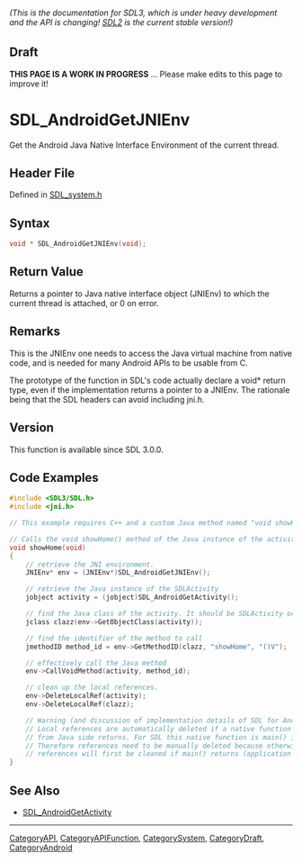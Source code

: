 ###### (This is the documentation for SDL3, which is under heavy development and the API is changing! [SDL2](https://wiki.libsdl.org/SDL2/) is the current stable version!)

## Draft

**THIS PAGE IS A WORK IN PROGRESS** ... Please make edits to this page to improve it!
# SDL_AndroidGetJNIEnv

Get the Android Java Native Interface Environment of the current thread.

## Header File

Defined in [SDL_system.h](https://github.com/libsdl-org/SDL/blob/main/include/SDL3/SDL_system.h)

## Syntax

```c
void * SDL_AndroidGetJNIEnv(void);

```

## Return Value

Returns a pointer to Java native interface object (JNIEnv) to which the
current thread is attached, or 0 on error.

## Remarks

This is the JNIEnv one needs to access the Java virtual machine from native
code, and is needed for many Android APIs to be usable from C.

The prototype of the function in SDL's code actually declare a void* return
type, even if the implementation returns a pointer to a JNIEnv. The
rationale being that the SDL headers can avoid including jni.h.

## Version

This function is available since SDL 3.0.0.

## Code Examples

```c++
#include <SDL3/SDL.h>
#include <jni.h>

// This example requires C++ and a custom Java method named "void showHome()"

// Calls the void showHome() method of the Java instance of the activity.
void showHome(void)
{
    // retrieve the JNI environment.
    JNIEnv* env = (JNIEnv*)SDL_AndroidGetJNIEnv();

    // retrieve the Java instance of the SDLActivity
    jobject activity = (jobject)SDL_AndroidGetActivity();

    // find the Java class of the activity. It should be SDLActivity or a subclass of it.
    jclass clazz(env->GetObjectClass(activity));

    // find the identifier of the method to call
    jmethodID method_id = env->GetMethodID(clazz, "showHome", "()V");

    // effectively call the Java method
    env->CallVoidMethod(activity, method_id);

    // clean up the local references.
    env->DeleteLocalRef(activity);
    env->DeleteLocalRef(clazz);

    // Warning (and discussion of implementation details of SDL for Android):
    // Local references are automatically deleted if a native function called
    // from Java side returns. For SDL this native function is main() itself.
    // Therefore references need to be manually deleted because otherwise the
    // references will first be cleaned if main() returns (application exit).
}
```

## See Also

* [SDL_AndroidGetActivity](SDL_AndroidGetActivity)

----
[CategoryAPI](CategoryAPI), [CategoryAPIFunction](CategoryAPIFunction), [CategorySystem](CategorySystem), [CategoryDraft](CategoryDraft), [CategoryAndroid](CategoryAndroid)


